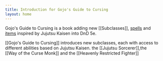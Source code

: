 ```yaml
---
title: Introduction for Gojo's Guide to Cursing
layout: home
---
```

Gojo's Guide to Cursing is a book adding new [[Subclasses]], [spells](Jujutsu%20spells.md) and [items](Cursed%20Items.md) inspired by Jujutsu Kaisen into DnD 5e.

[[Gojo's Guide to Cursing]] introduces new subclasses, each with access to different abilities based on Jujutsu Kaisen. the [[Jujutsu Sorcerer]],the [[Way of the Curse Monk]] and the [[Heavenly Restricted Fighter]]